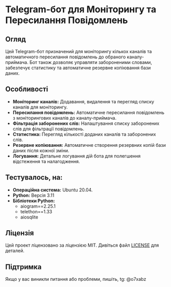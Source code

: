 # Telegram-бот для Моніторингу та Пересилання Повідомлень

## Огляд

Цей Telegram-бот призначений для моніторингу кількох каналів та автоматичного пересилання повідомлень до обраного каналу-приймача. Бот також дозволяє управляти забороненими словами, забезпечує статистику та автоматичне резервне копіювання бази даних.

## Особливості

- **Моніторинг каналів:** Додавання, видалення та перегляд списку каналів для моніторингу.
- **Пересилання повідомлень:** Автоматичне пересилання повідомлень з моніторингових каналів до каналу-приймача.
- **Фільтрація заборонених слів:** Налаштування списку заборонених слів для фільтрації повідомлень.
- **Статистика:** Перегляд кількості доданих каналів та заборонених слів.
- **Резервне копіювання:** Автоматичне створення резервних копій бази даних після кожної зміни.
- **Логування:** Детальне логування дій бота для полегшення відстеження та налагодження.

## Тестувалось, на:

- **Операційна система:** Ubuntu 20.04.
- **Python:** Версія 3.11 
- **Бібліотеки Python:**
  - aiogram==2.25.1
  - telethon==1.33
  - aiosqlite

## Ліцензія

Цей проект ліцензовано за ліцензією MIT. Дивіться файл [LICENSE](LICENSE) для деталей.

## Підтримка

Якщо у вас виникли питання або проблеми, пишіть,
tg: @o7xabz

